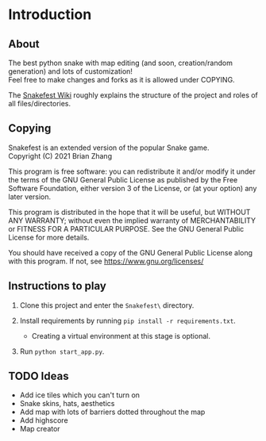 # Introduction

## About

The best python snake with map editing (and soon, creation/random generation) and lots of customization!  
Feel free to make changes and forks as it is allowed under COPYING.  

The [Snakefest Wiki](https://github.com/BrianZhang1/Snakefest/wiki) roughly explains the structure of the project and roles of all files/directories.  

## Copying

Snakefest is an extended version of the popular Snake game.  
Copyright (C) 2021  Brian Zhang

This program is free software: you can redistribute it and/or modify
it under the terms of the GNU General Public License as published by
the Free Software Foundation, either version 3 of the License, or
(at your option) any later version.

This program is distributed in the hope that it will be useful,
but WITHOUT ANY WARRANTY; without even the implied warranty of
MERCHANTABILITY or FITNESS FOR A PARTICULAR PURPOSE.  See the
GNU General Public License for more details.

You should have received a copy of the GNU General Public License
along with this program.  If not, see <https://www.gnu.org/licenses/>

## Instructions to play 

1. Clone this project and enter the `Snakefest\` directory.  

2. Install requirements by running `pip install -r requirements.txt`.  
    * Creating a virtual environment at this stage is optional.  

3. Run `python start_app.py`.

## TODO Ideas

* Add ice tiles which you can't turn on
* Snake skins, hats, aesthetics
* Add map with lots of barriers dotted throughout the map
* Add highscore
* Map creator
